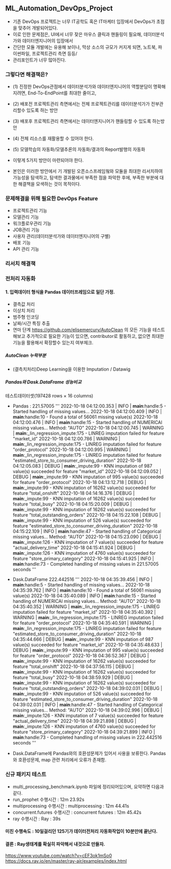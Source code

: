 ## ML_Automation_DevOps_Project

- 기존 DevOps 프로젝트는 너무 IT공학도 혹은 IT마케터 입장에서 DevOps가 초점을 맞추어 개발되어있다.
- 이로 인한 문제점은, UI에서 너무 잦은 마우스 클릭과 핸들링이 필요해, 데이터분석가와 데이터엔지니어의 입장에서
- 간단한 모듈 개발에는 유용해 보이나, 막상 소스의 규모가 커지게 되면, 노트북, 파이썬파일, 프로젝트관리 측면 등등/
- 관리포인트가 너무 많아진다.

### 그렇다면 해결책은?
- (1) 진정한 DevOps관점에서 데이터분석가와 데이터엔지니어의 역할분담이 명확해지려면, End-To-EndPoint를 최대한 줄이고,
- (2) 배포전 프로젝트관리 측면에서는 전체 프로젝트관리를 데이터분석가가 전부관리할수 있도록 하는 방안
- (3) 배포후 프로젝트관리 측면에서는 데이터엔지니어가 핸들링할 수 있도록 하는방안
- (4) 전체 리소스를 재활용할 수 있어야 한다.
- (5) 모델학습의 자동화/모델추론의 자동화/결과의 Report발행의 자동화
- 이렇게 5가지 방안이 마련되어야 한다.
 
- 본인은 이러한 방안에서 기 개발된 오픈소스프레임웤와 모듈을 최대한 리서치하여 가능성을 탐색하고, 탐색한 결과물에서 부족한 점을
파악한 후에, 부족한 부분에 대한 해결책을 모색하는 것이 목적이다.

### 문제해결을 위해 필요한 DevOps Feature
- 프로젝트관리 기능
- 모델관리 기능
- 워크플로우관리 기능
- JOB관리 기능
- 사용자 관리(데이터분석가와 데이터엔지니어의 구별)
- 배포 기능
- API 관리 기능

### 리서치 해결책 


### 전처리 자동화

#### 1. 입력데이터 형식을 Pandas 데이터프레임으로 일단 가정.
- 결측값 처리
- 이상치 처리
- 범주형 인코딩
- 날짜/시간 특징 추출
- 연마 단계
https://github.com/elisemercury/AutoClean
의 모든 기능을 테스트해보고 추가적으로 필요한 기능이 있으면, contributor로 활동하고, 없으면 최대한 기능을 활용해서 확장할수 있는지 여부체크.

##### AutoClean 누락부분
- (결측치처리)Deep Learning을 이용한 Imputation / Datawig


##### Pandas와 Dask.DataFrame 성능비교

테스트데이터셋(197428 rows × 16 columns)

- Pandas : 221.57005
'''
2022-10-18 04:12:00.353 | INFO     | __main__:handle:5 - Started handling of missing values...
2022-10-18 04:12:00.409 | INFO     | __main__:handle:10 - Found a total of 56061 missing value(s)
2022-10-18 04:12:00.476 | INFO     | __main__:handle:15 - Started handling of NUMERICAl missing values... Method: "AUTO"
2022-10-18 04:12:00.745 | WARNING  | __main__:_lin_regression_impute:175 - LINREG imputation failed for feature "market_id"
2022-10-18 04:12:00.786 | WARNING  | __main__:_lin_regression_impute:175 - LINREG imputation failed for feature "order_protocol"
2022-10-18 04:12:00.995 | WARNING  | __main__:_lin_regression_impute:175 - LINREG imputation failed for feature "estimated_store_to_consumer_driving_duration"
2022-10-18 04:12:05.083 | DEBUG    | __main__:_impute:99 - KNN imputation of 987 value(s) succeeded for feature "market_id"
2022-10-18 04:12:09.052 | DEBUG    | __main__:_impute:99 - KNN imputation of 995 value(s) succeeded for feature "order_protocol"
2022-10-18 04:13:12.718 | DEBUG    | __main__:_impute:99 - KNN imputation of 16262 value(s) succeeded for feature "total_onshift"
2022-10-18 04:14:16.376 | DEBUG    | __main__:_impute:99 - KNN imputation of 16262 value(s) succeeded for feature "total_busy"
2022-10-18 04:15:20.009 | DEBUG    | __main__:_impute:99 - KNN imputation of 16262 value(s) succeeded for feature "total_outstanding_orders"
2022-10-18 04:15:22.108 | DEBUG    | __main__:_impute:99 - KNN imputation of 526 value(s) succeeded for feature "estimated_store_to_consumer_driving_duration"
2022-10-18 04:15:22.109 | INFO     | __main__:handle:47 - Started handling of Categorical missing values... Method: "AUTO"
2022-10-18 04:15:23.090 | DEBUG    | __main__:_impute:126 - KNN imputation of 7 value(s) succeeded for feature "actual_delivery_time"
2022-10-18 04:15:41.924 | DEBUG    | __main__:_impute:126 - KNN imputation of 4760 value(s) succeeded for feature "store_primary_category"
2022-10-18 04:15:41.925 | INFO     | __main__:handle:73 - Completed handling of missing values in 221.57005 seconds
'''

- Dask.DataFrame 222.442516 
'''
2022-10-18 04:35:39.456 | INFO     | __main__:handle:5 - Started handling of missing values...
2022-10-18 04:35:39.762 | INFO     | __main__:handle:10 - Found a total of 56061 missing value(s)
2022-10-18 04:35:40.089 | INFO     | __main__:handle:15 - Started handling of NUMERICAl missing values... Method: "AUTO"
2022-10-18 04:35:40.352 | WARNING  | __main__:_lin_regression_impute:175 - LINREG imputation failed for feature "market_id"
2022-10-18 04:35:40.392 | WARNING  | __main__:_lin_regression_impute:175 - LINREG imputation failed for feature "order_protocol"
2022-10-18 04:35:40.591 | WARNING  | __main__:_lin_regression_impute:175 - LINREG imputation failed for feature "estimated_store_to_consumer_driving_duration"
2022-10-18 04:35:44.666 | DEBUG    | __main__:_impute:99 - KNN imputation of 987 value(s) succeeded for feature "market_id"
2022-10-18 04:35:48.633 | DEBUG    | __main__:_impute:99 - KNN imputation of 995 value(s) succeeded for feature "order_protocol"
2022-10-18 04:36:52.367 | DEBUG    | __main__:_impute:99 - KNN imputation of 16262 value(s) succeeded for feature "total_onshift"
2022-10-18 04:37:56.115 | DEBUG    | __main__:_impute:99 - KNN imputation of 16262 value(s) succeeded for feature "total_busy"
2022-10-18 04:38:59.929 | DEBUG    | __main__:_impute:99 - KNN imputation of 16262 value(s) succeeded for feature "total_outstanding_orders"
2022-10-18 04:39:02.031 | DEBUG    | __main__:_impute:99 - KNN imputation of 526 value(s) succeeded for feature "estimated_store_to_consumer_driving_duration"
2022-10-18 04:39:02.031 | INFO     | __main__:handle:47 - Started handling of Categorical missing values... Method: "AUTO"
2022-10-18 04:39:02.996 | DEBUG    | __main__:_impute:126 - KNN imputation of 7 value(s) succeeded for feature "actual_delivery_time"
2022-10-18 04:39:21.898 | DEBUG    | __main__:_impute:126 - KNN imputation of 4760 value(s) succeeded for feature "store_primary_category"
2022-10-18 04:39:21.899 | INFO     | __main__:handle:73 - Completed handling of missing values in 222.442516 seconds
'''


- Dask.DataFrame에 Pandas와의 호환성문제가 있어서 사용을 보류한다. Pandas와 호환성문제, map 관련 처리에서 오류가 존재함.

### 신규 패키지 테스트 
- multi_processing_benchmark.ipynb 파일에 정리되어있으며, 요약하면 다음과같다.
- run_prophet 수행시간 : 12m 23.92s
- multiprocessing 수행시간 : multiprocessing : 12m 44.41s
- concurrent.futures 수행시간 : concurrent futures : 12m 45.42s
- ray 수행시간 : Ray : 39s
#### 미친 수행속도 : 10일걸리던 125기가 데이터전처리 자동화작업이 10분만에 끝난다.
#### 결론 : Ray생태계를 확실히 파악해서 내것으로 만들자.

https://www.youtube.com/watch?v=cEF3ok1mSo0
https://docs.ray.io/en/master/ray-air/examples/index.html